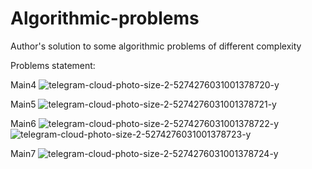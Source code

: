 # Algorithmic-problems
Author's solution to some algorithmic problems of different complexity

Problems statement:

Main4
![telegram-cloud-photo-size-2-5274276031001378720-y](https://user-images.githubusercontent.com/71344403/173258090-4fc0563d-ae7b-4483-b996-e807e31631b9.jpg)

Main5
![telegram-cloud-photo-size-2-5274276031001378721-y](https://user-images.githubusercontent.com/71344403/173258105-d07b4bfa-62db-473f-9c73-632e6adedfca.jpg)

Main6
![telegram-cloud-photo-size-2-5274276031001378722-y](https://user-images.githubusercontent.com/71344403/173258113-8296ede1-867c-4ca0-ae90-af6c9d2fb0e6.jpg)
![telegram-cloud-photo-size-2-5274276031001378723-y](https://user-images.githubusercontent.com/71344403/173258115-52cfa7f0-732c-4c3d-89e8-44d92521888a.jpg)

Main7
![telegram-cloud-photo-size-2-5274276031001378724-y](https://user-images.githubusercontent.com/71344403/173258121-ac88493e-e83b-4014-a7e5-ead53ed3c596.jpg)
